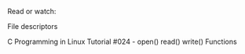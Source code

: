 Read or watch:

File descriptors

C Programming in Linux Tutorial #024 - open() read() write() Functions
